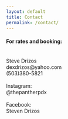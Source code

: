 ```yaml
---
layout: default
title: Contact
permalink: /contact/
---
```


<div class="row mt-2">
  <div class="col">
   <h4>For rates and booking:</h4>
  </div>
</div>
  
<div class="row mt-2">
  <div class="col">

  <br>

   <div class="contact-info">
   <div>Steve Drizos</div>
   <div>dexdrizos@yahoo.com</div>
   <div>(503)380-5821</div>  
   </div>
  </div>
</div>

<br>

<div class="row mt-2">
  <div class="col">
   <div class="contact-info">
   <div>Instagram:</div>
   <div>@thepantherpdx</div> 
   </div>
  </div>
</div>

<br>

<div class="row mt-2">
  <div class="col"> 
   <div class="contact-info">
   <div>Facebook:</div>  
   <div>Steven Drizos</div>  
   </div>
  </div>
</div>

<br><br>

